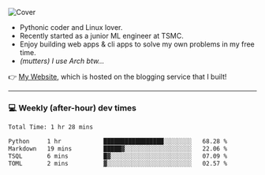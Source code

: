![Cover](https://i.imgur.com/BmnIp4h.jpg)

- Pythonic coder and Linux lover.
- Recently started as a junior ML engineer at TSMC.
- Enjoy building web apps & cli apps to solve my own problems in my free time.
- _(mutters) I use Arch btw..._

👉️ [My Website](https://whoosh.blog/@hank), which is hosted on the blogging service that I built!

---

### 💻 Weekly (after-hour) dev times

<!--START_SECTION:waka-->

```txt
Total Time: 1 hr 28 mins

Python     1 hr            █████████████████░░░░░░░░   68.28 %
Markdown   19 mins         █████▓░░░░░░░░░░░░░░░░░░░   22.06 %
TSQL       6 mins          █▓░░░░░░░░░░░░░░░░░░░░░░░   07.09 %
TOML       2 mins          ▓░░░░░░░░░░░░░░░░░░░░░░░░   02.57 %
```

<!--END_SECTION:waka-->

